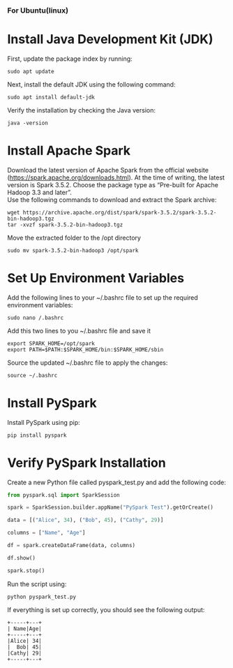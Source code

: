 ###  For Ubuntu(linux)
#  Install Java Development Kit (JDK)
First, update the package index by running:
```
sudo apt update
```
Next, install the default JDK using the following command:
```
sudo apt install default-jdk
```
Verify the installation by checking the Java version:
```
java -version
```
# Install Apache Spark
Download the latest version of Apache Spark from the official website (https://spark.apache.org/downloads.html). At the time of writing, the latest version is Spark 3.5.2. Choose the package type as “Pre-built for Apache Hadoop 3.3 and later”. <br>
Use the following commands to download and extract the Spark archive:
```
wget https://archive.apache.org/dist/spark/spark-3.5.2/spark-3.5.2-bin-hadoop3.tgz
tar -xvzf spark-3.5.2-bin-hadoop3.tgz
```
Move the extracted folder to the /opt directory
```
sudo mv spark-3.5.2-bin-hadoop3 /opt/spark
```
#  Set Up Environment Variables
Add the following lines to your ~/.bashrc file to set up the required environment variables:
```
sudo nano /.bashrc
```
Add this two lines to you ~/.bashrc file and save it
```
export SPARK_HOME=/opt/spark
export PATH=$PATH:$SPARK_HOME/bin:$SPARK_HOME/sbin
```
Source the updated ~/.bashrc file to apply the changes:
```
source ~/.bashrc
```
#  Install PySpark
Install PySpark using pip:
```
pip install pyspark
```
# Verify PySpark Installation
Create a new Python file called pyspark_test.py and add the following code:
```python
from pyspark.sql import SparkSession

spark = SparkSession.builder.appName("PySpark Test").getOrCreate()

data = [("Alice", 34), ("Bob", 45), ("Cathy", 29)]

columns = ["Name", "Age"]

df = spark.createDataFrame(data, columns)

df.show()

spark.stop()
```
Run the script using:
```
python pyspark_test.py
```
If everything is set up correctly, you should see the following output:
```
+-----+---+
| Name|Age|
+-----+---+
|Alice| 34|
|  Bob| 45|
|Cathy| 29|
+-----+---+
```
